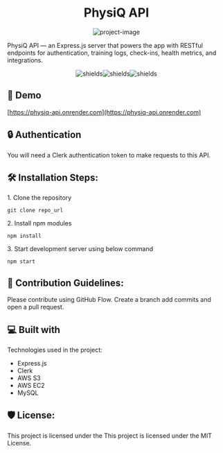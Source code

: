 <h1 align="center" id="title">PhysiQ API</h1>

<p align="center"><img src="https://socialify.git.ci/johngaynor/physiq-api/image?language=1&amp;name=1&amp;owner=1&amp;pattern=Plus&amp;theme=Light" alt="project-image"></p>

<p id="description">PhysiQ API — an Express.js server that powers the app with RESTful endpoints for authentication, training logs, check-ins, health metrics, and integrations.</p>

<p align="center"><img src="https://img.shields.io/badge/version-1.0.0-blue" alt="shields"><img src="https://img.shields.io/badge/contributors-1-green" alt="shields"><img src="https://img.shields.io/badge/status-stable-green" alt="shields"></p>

<h2>🚀 Demo</h2>

[https://physiq-api.onrender.com](https://physiq-api.onrender.com)

<h2>🔒 Authentication</h2>

You will need a Clerk authentication token to make requests to this API.

<h2>🛠️ Installation Steps:</h2>

<p>1. Clone the repository</p>

```
git clone repo_url
```

<p>2. Install npm modules</p>

```
npm install
```

<p>3. Start development server using below command</p>

```
npm start
```

<h2>🍰 Contribution Guidelines:</h2>

Please contribute using GitHub Flow. Create a branch add commits and open a pull request.

<h2>💻 Built with</h2>

Technologies used in the project:

- Express.js
- Clerk
- AWS S3
- AWS EC2
- MySQL

<h2>🛡️ License:</h2>

This project is licensed under the This project is licensed under the MIT License.
